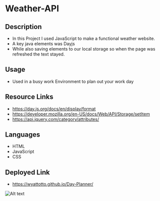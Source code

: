# Weather-API
## Description  
- In this Project I used JavaScript to make a functional weather website.
- A key java elements was Dayjs 
- While also saving elements to our local storage so when the page was refreshed the text stayed.

## Usage 
- Used in a busy work Environment to plan out your work day

## Resource Links
- https://day.js.org/docs/en/display/format
- https://developer.mozilla.org/en-US/docs/Web/API/Storage/setItem
- https://api.jquery.com/category/attributes/

## Languages 
- HTML
- JavaScript 
- CSS

## Deployed Link
- https://wyattotto.github.io/Day-Planner/

![Alt text](.assets\photos\Capture.PNG)
